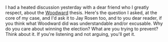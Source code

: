 I had a heated discussion yesterday with a dear friend who I greatly respect, about the <a href="http://scripting.com/2020/09/11/135338.html?title=woodwardBetrayedUs">Woodward</a> thesis. Here's the question I asked, at the core of my case, and I'd ask it to Jay Rosen too, and to you dear reader, if you think what Woodward did was understandable and/or excusable. Why do you care about winning the election? What are you trying to prevent? Think about it. If you're listening and not arguing, you'll get it. 
